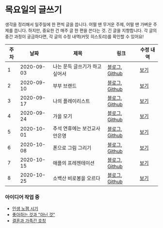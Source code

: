 # 목요일의 글쓰기

생각을 정리해서 일주일에 한 편씩 글을 씁니다. 어떨 땐 무거운 주제, 어떨 땐 가벼운 주제를 씁니다. 하지만, 중요한 건 매주 글 한 편을 쓴다는 것. 긴 글을 지향합니다. 각 글의 중간 과정이 궁금하다면, 각 글의 수정 내역(커밋 히스토리)를 확인할 수 있어요!

| 주차 | 날짜       | 제목                           | 링크                                                         | 수정 내역                                                    |
| ---- | ---------- | ------------------------------ | ------------------------------------------------------------ | ------------------------------------------------------------ |
| 1    | 2020-09-03 | 나는 문득 글쓰기가 하고 싶어서 | [블로그](https://blog.naver.com/jmingyu/222074469809), [Github](./articles/200903_나는_문득_글쓰기가_하고_싶어서.md) | [보기](https://github.com/claudejin/thursdaywriting/commits/master/articles/200903_나는_문득_글쓰기가_하고_싶어서.md) |
| 2    | 2020-09-10 | 부부 브랜드                    | [블로그](https://blog.naver.com/jmingyu/222085611179), [Github](./articles/200910_부부_브랜드.md) | [보기](https://github.com/claudejin/thursdaywriting/commits/master/articles/200910_부부_브랜드.md) |
| 3    | 2020-09-17 | 나의 플레이리스트              | [블로그](https://blog.naver.com/jmingyu/222092953846), [Github](./articles/200917_나의_플레이리스트.md) | [보기](https://github.com/claudejin/thursdaywriting/commits/master/articles/200917_나의_플레이리스트.md) |
| 4    | 2020-09-24 | 가을 모기                      | [블로그](https://blog.naver.com/jmingyu/222098833257), [Github](./articles/200924_가을_모기.md) | [보기](https://github.com/claudejin/thursdaywriting/commits/master/articles/200924_가을_모기.md) |
| 5    | 2020-10-01 | 추석 연휴에는 보건교사 안은영  | [블로그](https://blog.naver.com/jmingyu/222105973618), [Github](./articles/201001_추석_연휴에는_보건교사_안은영.md) | [보기](https://github.com/claudejin/thursdaywriting/commits/master/articles/201001_추석_연휴에는_보건교사_안은영.md) |
| 6    | 2020-10-08 | 폰으로 그림 그리기             | [블로그](https://blog.naver.com/jmingyu/222112622619), [Github](./articles/201008_폰으로_그림_그리기.md) | [보기](https://github.com/claudejin/thursdaywriting/commits/master/articles/201008_폰으로_그림_그리기.md) |
| 7    | 2020-10-15 | 애플의 프레젠테이션            | [블로그](https://blog.naver.com/jmingyu/222116797083), [Github](./articles/201015_애플의_프레젠테이션.md) | [보기](https://github.com/claudejin/thursdaywriting/commits/master/articles/201015_애플의_프레젠테이션.md) |
| 8    | 2020-10-25 | 소백산 비로봉을 오르다         | [블로그](https://blog.naver.com/jmingyu/222127400661), [Github](./articles/201025_소백산_비로봉을_오르다.md) | [보기](https://github.com/claudejin/thursdaywriting/commits/master/articles/201025_소백산_비로봉을_오르다.md) |



### 아이디어 작업 중

* [인생 노잼 시기](./articles/990001_인생_노잼_시기.md)
* [좋아하는 것과 "아닌 것"](./articles/990002_좋아하는_것과_아닌_것.md)
* [결혼과 가족간 호칭](./articles/200924_결혼과_가족간_호칭.md)